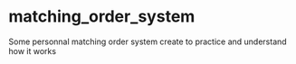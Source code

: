 # matching_order_system
Some personnal matching order system create to practice and understand how it works
